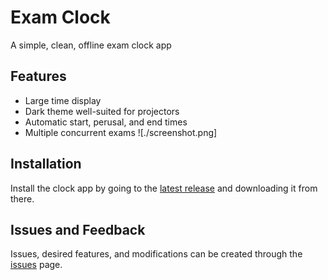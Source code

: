 # Exam Clock
A simple, clean, offline exam clock app
## Features
- Large time display
- Dark theme well-suited for projectors 
- Automatic start, perusal, and end times
- Multiple concurrent exams
![./screenshot.png]
## Installation
Install the clock app by going to the [latest release](https://github.com/9105854/exam_clock/releases/latest) and downloading it from there.
## Issues and Feedback
Issues, desired features, and modifications can be created through the [issues](https://github.com/9105854/exam_clock/issues) page. 

```
